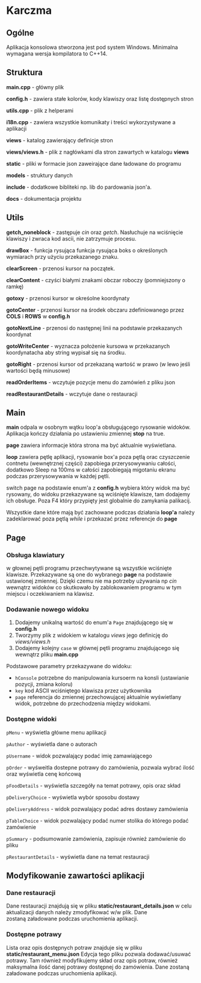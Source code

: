 # Karczma

## Ogólne

Aplikacja konsolowa stworzona jest pod system Windows. Minimalna wymagana wersja kompilatora to C++14.

## Struktura

**main.cpp** - główny plik

**config.h** - zawiera stałe kolorów, kody klawiszy oraz listę dostępnych stron

**utils.cpp** - plik z helperami

**i18n.cpp** - zawiera wszystkie komunikaty i treści wykorzystywane a aplikacji

**views** - katalog zawierający definicje stron

**views/views.h** - plik z nagłówkami dla stron zawartych w katalogu **views**

**static** - pliki w formacie json zaweirające dane ładowane do programu

**models** - struktury danych

**include** - dodatkowe bibliteki np. lib do pardowania json'a.

**docs** - dokumentacja projektu

## Utils

**getch_noneblock** - zastępuje *cin* oraz *getch*. Nasłuchuje na wciśnięcie klawiszy i zwraca kod ascii, nie zatrzymuje procesu.

**drawBox** - funkcja rysująca funkcja rysująca boks o określonych wymiarach przy użyciu przekazanego znaku.

**clearScreen** - przenosi kursor na początek.

**clearContent** - czyści białymi znakami obczar roboczy (pomniejszony o ramkę)

**gotoxy** - przenosi kursor w okreśolne koordynaty

**gotoCenter** - przenosi kursor na środek obczaru zdefiniowanego przez **COLS** i **ROWS** w **config.h**

**gotoNextLine** - przenosi do następnej linii na podstawie przekazanych koordynat

**gotoWriteCenter** - wyznacza położenie kursowa w przekazanych koordynatacha aby string wypisał się na środku.

**gotoRight** - przenosi kursor od przekazaną wartość w prawo (w lewo jeśli wartości będą minusowe)

**readOrderItems** - wczytuje pozycje menu do zamówień z pliku json

**readRestaurantDetails** - wczytuje dane o restauracji

## Main

 **main** odpala w osobnym wątku loop'a obsługującego rysowanie widoków. Aplikacja kończy działania po ustawieniu zmiennej **stop** na true.

**page** zawiera informacje która strona ma być aktualnie wyświetlana.

**loop** zawiera pętlę aplikacji, rysowanie box'a poza pętlą orac czyszczenie contnetu (wewnętrznej części) zapobiega przerysowywaniu całości, dodatkowo Sleep na 100ms w całości zapobiegają migotaniu ekranu podczas przerysowywania w każdej pętli.

switch page na podstawie enum'a z **config.h** wybiera który widok ma być rysowany, do widoku przekazywane są wciśnięte klawisze, tam dodajemy ich obsługe. Poza F4 który przypięty jest globalnie do zamykania palikacij.

Wszystkie dane które mają być zachowane podczas działania **loop'a** należy zadeklarować poza pętlą *while* i przekazać przez referencje do **page**

## Page

### Obsługa klawiatury

w głownej pętli programu przechwytywane są wszystkie wciśnięte klawisze. Przekazywane są one do wybranego **page** na podstawie ustawionej zmiennej. Dzięki czemu nie ma potrzeby używania np *cin* wewnątrz widoków co skutkowało by zablokowaniem programu w tym miejscu i oczekiwaniem na klawisz.

### Dodawanie nowego widoku

1. Dodajemy unikalną wartość do enum'a `Page` znajdującego się w **config.h**
2. Tworzymy plik z widokiem w katalogu *views* jego definicję do *views/views.h*
3. Dodajemy kolejny `case` w głównej pętli programu znajdującego się wewnątrz pliku **main.cpp**

Podstawowe parametry przekazywane do widoku:

- `hConsole` potrzebne do manipulowania kursoerm na konsli (ustawianie pozycji, zmiana koloru)
- `key` kod ASCII wciśniętego klawisza przez użytkownika
- `page` referencja do zmiennej przechowującej aktualnie wyświetlany widok, potrzebne do przechodzenia między widokami. 

### Dostępne widoki

`pMenu` - wyświetla główne menu aplikacji

`pAuthor` - wyświetla dane o autorach

`pUsername` - widok pozwalający podać imię zamawiającego

`pOrder` - wyśweitla dostepne potrawy do zamówienia, pozwala wybrać ilość oraz wyświetla cenę końcową

`pFoodDetails` - wyświetla szczegóły na temat potrawy, opis oraz skład

`pDeliveryChoice` - wyświetla wybór sposobu dostawy

`pDeliveryAddress` - widok pozwalający podać adres dostawy zamówienia

`pTableChoice` - widok pozwalający podać numer stolika do którego podać zamówienie

`pSummary` - podsumowanie zamówienia, zapisuje również zamówienie do pliku

`pRestaurantDetails` - wyświetla dane na temat restauracji

## Modyfikowanie zawartości aplikacji

### Dane restauracji

Dane restauracji znajdują się w pliku **static/restaurant_details.json** w celu aktualizacji danych należy zmodyfikować w/w plik. Dane zostaną załadowane podczas uruchomienia aplikacji.

### Dostępne potrawy

Lista oraz opis dostępnych potraw znajduje się w pliku **static/restaurant_menu.json** Edycja tego pliku pozwala dodawać/usuwać potrawy. Tam również modyfikujemy skład oraz opis potraw, również maksymalna ilość danej potrawy dostępnej do zamówienia. Dane zostaną załadowane podczas uruchomienia aplikacji.